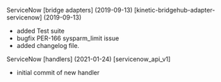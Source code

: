 ServiceNow \[bridge adapters\] (2019-09-13)
  \[kinetic-bridgehub-adapter-servicenow\] (2019-09-13)
   * added Test suite
   * bugfix PER-166 sysparm_limit issue
   * added changelog file.

ServiceNow \[handlers\] (2021-01-24)
  \[servicenow_api_v1\] 
   * initial commit of new handler